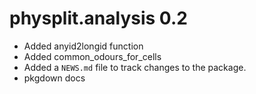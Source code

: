 # physplit.analysis 0.2

* Added anyid2longid function
* Added common_odours_for_cells
* Added a `NEWS.md` file to track changes to the package.
* pkgdown docs
